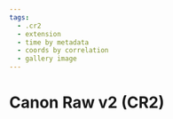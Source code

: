 ```yaml
---
tags:
  - .cr2
  - extension
  - time by metadata
  - coords by correlation
  - gallery image
---
```

# Canon Raw v2 (CR2)